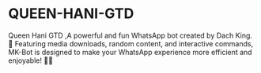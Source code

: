 # QUEEN-HANI-GTD
Queen Hani GTD ,A powerful and fun WhatsApp bot created by Dach King. 🚀 Featuring media downloads, random content, and interactive commands, MK-Bot is designed to make your WhatsApp experience more efficient and enjoyable! 🤖💬
